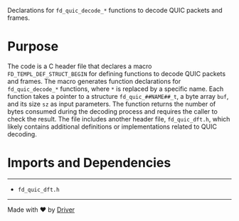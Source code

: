 <!--------------------------------------------------------------------------------->
<!-- IMPORTANT: This file is auto-generated by Driver (https://driver.ai). -------->
<!-- Manual edits may be overwritten on future commits. --------------------------->
<!--------------------------------------------------------------------------------->

Declarations for `fd_quic_decode_*` functions to decode QUIC packets and frames.

# Purpose
The code is a C header file that declares a macro `FD_TEMPL_DEF_STRUCT_BEGIN` for defining functions to decode QUIC packets and frames. The macro generates function declarations for `fd_quic_decode_*` functions, where `*` is replaced by a specific name. Each function takes a pointer to a structure `fd_quic_##NAME##_t`, a byte array `buf`, and its size `sz` as input parameters. The function returns the number of bytes consumed during the decoding process and requires the caller to check the result. The file includes another header file, `fd_quic_dft.h`, which likely contains additional definitions or implementations related to QUIC decoding.
# Imports and Dependencies

---
- `fd_quic_dft.h`



---
Made with ❤️ by [Driver](https://www.driver.ai/)